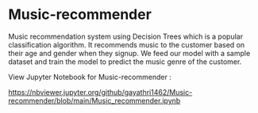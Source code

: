 # Music-recommender
Music recommendation system using Decision Trees which is a popular classification algorithm. It recommends music to the customer based on their age and gender when they signup. We feed our model with a sample dataset and train the model to predict the music genre of the customer.

View Jupyter Notebook for Music-recommender :

https://nbviewer.jupyter.org/github/gayathri1462/Music-recommender/blob/main/Music_recommender.ipynb
